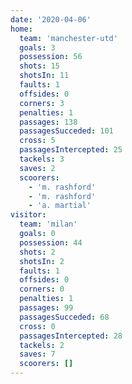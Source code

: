 ```yaml
---
date: '2020-04-06'
home:
  team: 'manchester-utd'
  goals: 3
  possession: 56
  shots: 15
  shotsIn: 11
  faults: 1
  offsides: 0
  corners: 3
  penalties: 1
  passages: 138
  passagesSucceded: 101
  cross: 5
  passagesIntercepted: 25
  tackels: 3
  saves: 2
  scoorers:
    - 'm. rashford'
    - 'm. rashford'
    - 'a. martial'
visitor:
  team: 'milan'
  goals: 0
  possession: 44
  shots: 2
  shotsIn: 2
  faults: 1
  offsides: 0
  corners: 0
  penalties: 1
  passages: 99
  passagesSucceded: 68
  cross: 0
  passagesIntercepted: 28
  tackels: 2
  saves: 7
  scoorers: []
---
```

